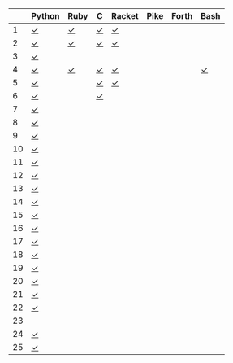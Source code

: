 |    | Python       | Ruby         | C            | Racket       | Pike         | Forth        | Bash         |
| -- | ------       | ----         | -            | ------       | ----         | -----        | ----         |
|  1 | [✓][01py]    | [✓][01rb]    | [✓][01c]     | [✓][01rkt]   |              |              |              |
|  2 | [✓][02py]    | [✓][02rb]    | [✓][02c]     | [✓][02rkt]   |              |              |              |
|  3 | [✓][03py]    |              |              |              |              |              |              |
|  4 | [✓][04py]    | [✓][04rb]    | [✓][04c]     | [✓][04rkt]   |              |              | [✓][04sh]    |
|  5 | [✓][05py]    |              | [✓][05c]     | [✓][05rkt]   |              |              |              |
|  6 | [✓][06py]    |              | [✓][06c]     |              |              |              |              |
|  7 | [✓][07py]    |              |              |              |              |              |              |
|  8 | [✓][08py]    |              |              |              |              |              |              |
|  9 | [✓][09py]    |              |              |              |              |              |              |
| 10 | [✓][10py]    |              |              |              |              |              |              |
| 11 | [✓][11py]    |              |              |              |              |              |              |
| 12 | [✓][12py]    |              |              |              |              |              |              |
| 13 | [✓][13py]    |              |              |              |              |              |              |
| 14 | [✓][14py]    |              |              |              |              |              |              |
| 15 | [✓][15py]    |              |              |              |              |              |              |
| 16 | [✓][16py]    |              |              |              |              |              |              |
| 17 | [✓][17py]    |              |              |              |              |              |              |
| 18 | [✓][18py]    |              |              |              |              |              |              |
| 19 | [✓][19py]    |              |              |              |              |              |              |
| 20 | [✓][20py]    |              |              |              |              |              |              |
| 21 | [✓][21py]    |              |              |              |              |              |              |
| 22 | [✓][22py]    |              |              |              |              |              |              |
| 23 |              |              |              |              |              |              |              |
| 24 | [✓][24py]    |              |              |              |              |              |              |
| 25 | [✓][25py]    |              |              |              |              |              |              |

[01py]:      https://github.com/allengarvin/adventofcode/blob/main/2017/01/01-python.py
[01rb]:      https://github.com/allengarvin/adventofcode/blob/main/2017/01/01-ruby.rb
[01c]:       https://github.com/allengarvin/adventofcode/blob/main/2017/01/01-c.c
[01rkt]:     https://github.com/allengarvin/adventofcode/blob/main/2017/01/01-racket.rkt
[02py]:      https://github.com/allengarvin/adventofcode/blob/main/2017/02/02-python.py
[02rb]:      https://github.com/allengarvin/adventofcode/blob/main/2017/02/02-ruby.rb
[02c]:       https://github.com/allengarvin/adventofcode/blob/main/2017/02/02-c.c
[02rkt]:     https://github.com/allengarvin/adventofcode/blob/main/2017/02/02-racket.rkt
[03py]:      https://github.com/allengarvin/adventofcode/blob/main/2017/03/03-python.py
[04py]:      https://github.com/allengarvin/adventofcode/blob/main/2017/04/04-python.py
[04rb]:      https://github.com/allengarvin/adventofcode/blob/main/2017/04/04-ruby.rb
[04c]:       https://github.com/allengarvin/adventofcode/blob/main/2017/04/04-c.c
[04rkt]:     https://github.com/allengarvin/adventofcode/blob/main/2017/04/04-racket.rkt
[04sh]:      https://github.com/allengarvin/adventofcode/blob/main/2017/04/04-bash.sh
[05py]:      https://github.com/allengarvin/adventofcode/blob/main/2017/05/05-python.py
[05c]:       https://github.com/allengarvin/adventofcode/blob/main/2017/05/05-c.c
[05rkt]:     https://github.com/allengarvin/adventofcode/blob/main/2017/05/05-racket.rkt
[06py]:      https://github.com/allengarvin/adventofcode/blob/main/2017/06/06-python.py
[06c]:       https://github.com/allengarvin/adventofcode/blob/main/2017/06/06-c.c
[07py]:      https://github.com/allengarvin/adventofcode/blob/main/2017/07/07-python.py
[08py]:      https://github.com/allengarvin/adventofcode/blob/main/2017/08/08-python.py
[09py]:      https://github.com/allengarvin/adventofcode/blob/main/2017/09/09-python.py
[10py]:      https://github.com/allengarvin/adventofcode/blob/main/2017/10/10-python.py
[11py]:      https://github.com/allengarvin/adventofcode/blob/main/2017/11/11-python.py
[12py]:      https://github.com/allengarvin/adventofcode/blob/main/2017/12/12-python.py
[13py]:      https://github.com/allengarvin/adventofcode/blob/main/2017/13/13-python.py
[14py]:      https://github.com/allengarvin/adventofcode/blob/main/2017/14/14-python.py
[15py]:      https://github.com/allengarvin/adventofcode/blob/main/2017/15/15-python.py
[16py]:      https://github.com/allengarvin/adventofcode/blob/main/2017/16/16-python.py
[17py]:      https://github.com/allengarvin/adventofcode/blob/main/2017/17/17-python.py
[18py]:      https://github.com/allengarvin/adventofcode/blob/main/2017/18/18-python.py
[19py]:      https://github.com/allengarvin/adventofcode/blob/main/2017/19/19-python.py
[20py]:      https://github.com/allengarvin/adventofcode/blob/main/2017/20/20-python.py
[21py]:      https://github.com/allengarvin/adventofcode/blob/main/2017/21/21-python.py
[22py]:      https://github.com/allengarvin/adventofcode/blob/main/2017/22/22-python.py
[24py]:      https://github.com/allengarvin/adventofcode/blob/main/2017/24/24-python.py
[25py]:      https://github.com/allengarvin/adventofcode/blob/main/2017/25/25-python.py
